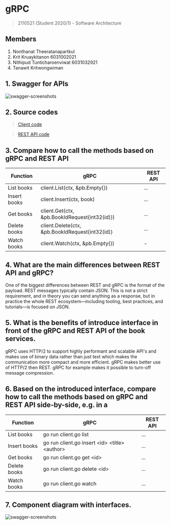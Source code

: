 # gRPC

> 2110521 (Student 2020/1) - Software Architecture

## Members

1. Nonthanat Theeratanapartkul
2. Krit Kruaykitanon 6031002021
3. Nithipud Tunticharoenviwat 6031032921
4. Tanawit Kritwongwiman

## 1. Swagger for APIs

![swagger-screenshots](http://lmsotfy.com/so.png)

## 2. Source codes

> [Client code](https://github.com/2110521-2563-1-Software-Architecture/gRPC/tree/master/client)

> [REST API code](https://github.com/2110521-2563-1-Software-Architecture/gRPC/tree/master/rest-api)

## 3. Compare how to call the methods based on gRPC and REST API

| Function     | gRPC                                            | REST API |
| ------------ | ----------------------------------------------- | -------- |
| List books   | client.List(ctx, &pb.Empty{})                   | ...      |
| Insert books | client.Insert(ctx, book)                        | ...      |
| Get books    | client.Get(ctx, &pb.BookIdRequest{int32(id)})   | ...      |
| Delete books | client.Delete(ctx, &pb.BookIdRequest{int32(id)} | ...      |
| Watch books  | client.Watch(ctx, &pb.Empty{})                  | -        |

## 4. What are the main differences between REST API and gRPC?

One of the biggest differences between REST and gRPC is the format of the payload. REST messages typically contain JSON. This is not a strict requirement, and in theory you can send anything as a response, but in practice the whole REST ecosystem—including tooling, best practices, and tutorials—is focused on JSON.

## 5. What is the benefits of introduce interface in front of the gRPC and REST API of the book services.

gRPC uses HTTP/2 to support highly performant and scalable API's and makes use of binary data rather than just text which makes the communication more compact and more efficient. gRPC makes better use of HTTP/2 then REST. gRPC for example makes it possible to turn-off message compression.

## 6. Based on the introduced interface, compare how to call the methods based on gRPC and REST API side-by-side, e.g. in a

| Function     | gRPC                                                | REST API |
| ------------ | --------------------------------------------------- | -------- |
| List books   | go run client.go list                               | ...      |
| Insert books | go run client.go insert \<id\> \<title\> \<author\> | ...      |
| Get books    | go run client.go get \<id\>                         | ...      |
| Delete books | go run client.go delete \<id\>                      | ...      |
| Watch books  | go run client.go watch                              | ...      |

## 7. Component diagram with interfaces.

![swagger-screenshots](http://lmsotfy.com/so.png)

